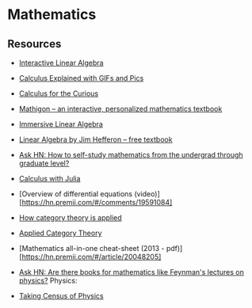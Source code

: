# Mathematics

## Resources

- [Interactive Linear Algebra](https://news.ycombinator.com/item?id=21628449)
- [Calculus Explained with GIFs and Pics](https://news.ycombinator.com/item?id=21671112)
- [Calculus for the Curious](https://news.ycombinator.com/item?id=21340595)
- [Mathigon – an interactive, personalized mathematics textbook](https://hn.premii.com/#/article/19477868)
- [Immersive Linear Algebra](https://hn.premii.com/#/comments/19264048)
- [Linear Algebra by Jim Hefferon – free textbook](https://hn.premii.com/#/article/19013189)
- [Ask HN: How to self-study mathematics from the undergrad through graduate level?](https://hn.premii.com/#/comments/18939913)
- [Calculus with Julia](https://hn.premii.com/#/article/19886956)
- [Overview of differential equations (video)][https://hn.premii.com/#/comments/19591084]
- [How category theory is applied](https://hn.premii.com/#/article/19781634)
- [Applied Category Theory](https://hn.premii.com/#/comments/19701767)
- [Mathematics all-in-one cheat-sheet (2013 - pdf)][https://hn.premii.com/#/article/20048205]
- [Ask HN: Are there books for mathematics like Feynman's lectures on physics?](https://hn.premii.com/#/comments/21346272)
Physics:

- [Taking Census of Physics](https://hn.premii.com/#/article/19263393)
